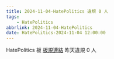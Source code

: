```yaml
---
title: 2024-11-04-HatePolitics 違規 0 人
tags:
    - HatePolitics
abbrlink: 2024-11-04-HatePolitics
date: HatePolitics-2024-11-04 12:00:00
---
```

HatePolitics 板 [板規連結](https://www.ptt.cc/bbs/HatePolitics/M.1617115262.A.D60.html)
昨天違規 0 人
